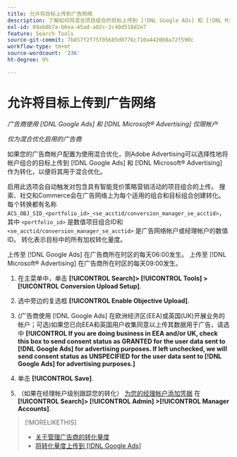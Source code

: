 ```yaml
---
title: 允许将目标上传到广告网络
description: 了解如何将混合项目组合的目标上传到 [!DNL Google Ads] 和 [!DNL Microsoft® Advertising].
exl-id: 09ab0b7a-b6ea-45ad-a82c-2c40d518d2e7
feature: Search Tools
source-git-commit: 7b857f2f75f05685d0776c710a442088a72f590c
workflow-type: tm+mt
source-wordcount: '236'
ht-degree: 0%

---
```


# 允许将目标上传到广告网络

*广告商使用 [!DNL Google Ads] 和 [!DNL Microsoft® Advertising] 仅限帐户*

*仅为混合优化启用的广告商*

如果您的广告商帐户配置为使用混合优化，则Adobe Advertising可以选择性地将帐户组合的目标上传到 [!DNL Google Ads] 和 [!DNL Microsoft® Advertising] 作为转化，以便将其用于混合优化。

启用此选项会自动触发对包含具有智能竞价策略营销活动的项目组合的上传。 搜索、社交和Commerce会在广告网络上为每个适用的组合和目标组合创建转化。 每个转换都有名称 `ACS_OBJ_SID_<portfolio_id>_<se_acctid/conversion_manager_se_acctid>`，其中 `<portfolio_id>` 是数值项目组合ID和 `<se_acctid/conversion_manager_se_acctid>` 是广告网络帐户或经理帐户的数值ID。 转化表示目标中的所有加权转化量度。

上传至 [!DNL Google Ads] 在广告商所在时区的每天06:00发生。 上传至 [!DNL Microsoft® Advertising] 在广告商所在时区的每天09:00发生。

<!-- Note to self: Conversions tracked by Google Ads and by the Microsoft Advertising universal event tracking (UET) tag aren't re-uploaded to the ad networks. -->

1. 在主菜单中，单击 **[!UICONTROL Search]> [!UICONTROL Tools] >[!UICONTROL Conversion Upload Setup]**.

1. 选中旁边的复选框 **[!UICONTROL Enable Objective Upload]**.

1. (广告商使用 [!DNL Google Ads] 在欧洲经济区(EEA)或英国(UK)开展业务的帐户；可选)如果您已向EEA和英国用户收集同意以上传其数据用于广告，请选中 **[!UICONTROL If you are doing business in EEA and/or UK, check this box to send consent status as GRANTED for the user data sent to [!DNL Google Ads] for advertising purposes. If left unchecked, we will send consent status as UNSPECIFIED for the user data sent to [!DNL Google Ads] for advertising purposes.]**

1. 单击 **[!UICONTROL Save]**.

1. （如果在经理帐户级别跟踪您的转化） [为您的经理帐户添加凭据](/help/search-social-commerce/admin/manager-accounts.md) 在 **[!UICONTROL Search]> [!UICONTROL Admin] >[!UICONTROL Manager Accounts]**.

>[!MORELIKETHIS]
>
>* [关于管理广告商的转化量度](/help/search-social-commerce/admin/conversion-metrics/conversion-metric-about.md)
>* [将转化量度上传到 [!DNL Google Ads]](conversion-metrics-upload-to-google.md)
